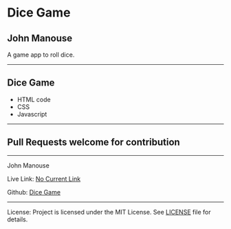 <h1>Dice Game</h1>
<h2>John Manouse</h2>
<p>A game app to roll dice. </p>
 <hr>
<h2>Dice Game</h2>
<ul>
    <li>HTML code</li>
    <li>CSS</li>
    <li>Javascript</li>
</ul>
<hr>

<h2>Pull Requests welcome for contribution</h2>
<hr>
<p>John Manouse</p>
<p>Live Link: <a href="xx">No Current Link</a></p>
<p>Github: <a href="https://github.com/Mirageg4/Dice-Game">Dice Game</a></p>
<hr>
<p>License: Project is licensed under the MIT License. 
See <a href ="LICENSE.md">LICENSE</a> file for details.
